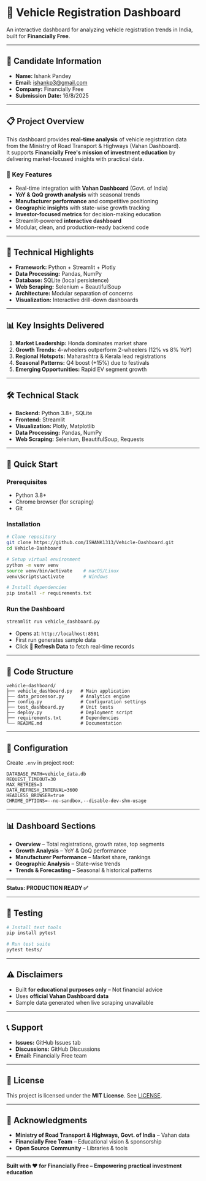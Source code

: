 # 🚗 Vehicle Registration Dashboard 

An interactive dashboard for analyzing vehicle registration trends in India, built for **Financially Free**.  

---

## 👤 Candidate Information
- **Name:** Ishank Pandey  
- **Email:** ishankp3@gmail.com    
- **Company:** Financially Free  
- **Submission Date:** 16/8/2025  

---

## 📋 Project Overview
This dashboard provides **real-time analysis** of vehicle registration data from the Ministry of Road Transport & Highways (Vahan Dashboard).  
It supports **Financially Free's mission of investment education** by delivering market-focused insights with practical data.

### 🎯 Key Features
- Real-time integration with **Vahan Dashboard** (Govt. of India)
- **YoY & QoQ growth analysis** with seasonal trends
- **Manufacturer performance** and competitive positioning
- **Geographic insights** with state-wise growth tracking
- **Investor-focused metrics** for decision-making education
- Streamlit-powered **interactive dashboard**
- Modular, clean, and production-ready backend code

---

## 🚀 Technical Highlights
- **Framework:** Python + Streamlit + Plotly  
- **Data Processing:** Pandas, NumPy  
- **Database:** SQLite (local persistence)  
- **Web Scraping:** Selenium + BeautifulSoup  
- **Architecture:** Modular separation of concerns  
- **Visualization:** Interactive drill-down dashboards  

---

## 📊 Key Insights Delivered
1. **Market Leadership:** Honda dominates market share  
2. **Growth Trends:** 4-wheelers outperform 2-wheelers (12% vs 8% YoY)  
3. **Regional Hotspots:** Maharashtra & Kerala lead registrations  
4. **Seasonal Patterns:** Q4 boost (+15%) due to festivals  
5. **Emerging Opportunities:** Rapid EV segment growth  

---

## 🛠️ Technical Stack
- **Backend:** Python 3.8+, SQLite  
- **Frontend:** Streamlit  
- **Visualization:** Plotly, Matplotlib  
- **Data Processing:** Pandas, NumPy  
- **Web Scraping:** Selenium, BeautifulSoup, Requests  

---

## 🚀 Quick Start

### Prerequisites
- Python 3.8+  
- Chrome browser (for scraping)  
- Git  

### Installation
```bash
# Clone repository
git clone https://github.com/ISHANK1313/Vehicle-Dashboard.git
cd Vehicle-Dashboard

# Setup virtual environment
python -m venv venv
source venv/bin/activate    # macOS/Linux
venv\Scripts\activate       # Windows

# Install dependencies
pip install -r requirements.txt
```

### Run the Dashboard

```bash
streamlit run vehicle_dashboard.py
```

- Opens at: `http://localhost:8501`
- First run generates sample data
- Click **🔄 Refresh Data** to fetch real-time records

---

## 📁 Code Structure

```
vehicle-dashboard/
├── vehicle_dashboard.py   # Main application
├── data_processor.py      # Analytics engine
├── config.py              # Configuration settings
├── test_dashboard.py      # Unit tests
├── deploy.py              # Deployment script
├── requirements.txt       # Dependencies
└── README.md              # Documentation
```

---

## 🔧 Configuration

Create `.env` in project root:

```env
DATABASE_PATH=vehicle_data.db
REQUEST_TIMEOUT=30
MAX_RETRIES=3
DATA_REFRESH_INTERVAL=3600
HEADLESS_BROWSER=true
CHROME_OPTIONS=--no-sandbox,--disable-dev-shm-usage
```

---

## 📊 Dashboard Sections

- **Overview** – Total registrations, growth rates, top segments
- **Growth Analysis** – YoY & QoQ performance
- **Manufacturer Performance** – Market share, rankings
- **Geographic Analysis** – State-wise trends
- **Trends & Forecasting** – Seasonal & historical patterns

---

**Status: PRODUCTION READY ✅**

---

## 🧪 Testing

```bash
# Install test tools
pip install pytest

# Run test suite
pytest tests/
```

---

## ⚠️ Disclaimers

- Built **for educational purposes only** – Not financial advice
- Uses **official Vahan Dashboard data**
- Sample data generated when live scraping unavailable

---

## 📞 Support

- **Issues:** GitHub Issues tab
- **Discussions:** GitHub Discussions
- **Email:** Financially Free team

---

## 📄 License

This project is licensed under the **MIT License**. See [LICENSE](LICENSE).

---

## 🙏 Acknowledgments

- **Ministry of Road Transport & Highways, Govt. of India** – Vahan data
- **Financially Free Team** – Educational vision & sponsorship
- **Open Source Community** – Libraries & tools

---

**Built with ❤️ for Financially Free – Empowering practical investment education**



